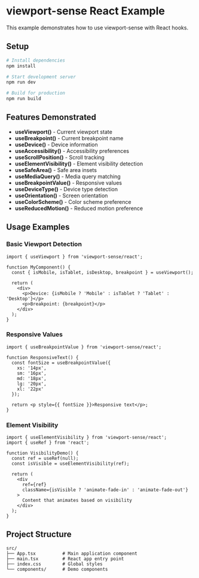# viewport-sense React Example

This example demonstrates how to use viewport-sense with React hooks.

## Setup

```bash
# Install dependencies
npm install

# Start development server
npm run dev

# Build for production
npm run build
```

## Features Demonstrated

- **useViewport()** - Current viewport state
- **useBreakpoint()** - Current breakpoint name
- **useDevice()** - Device information
- **useAccessibility()** - Accessibility preferences
- **useScrollPosition()** - Scroll tracking
- **useElementVisibility()** - Element visibility detection
- **useSafeArea()** - Safe area insets
- **useMediaQuery()** - Media query matching
- **useBreakpointValue()** - Responsive values
- **useDeviceType()** - Device type detection
- **useOrientation()** - Screen orientation
- **useColorScheme()** - Color scheme preference
- **useReducedMotion()** - Reduced motion preference

## Usage Examples

### Basic Viewport Detection

```tsx
import { useViewport } from 'viewport-sense/react';

function MyComponent() {
  const { isMobile, isTablet, isDesktop, breakpoint } = useViewport();
  
  return (
    <div>
      <p>Device: {isMobile ? 'Mobile' : isTablet ? 'Tablet' : 'Desktop'}</p>
      <p>Breakpoint: {breakpoint}</p>
    </div>
  );
}
```

### Responsive Values

```tsx
import { useBreakpointValue } from 'viewport-sense/react';

function ResponsiveText() {
  const fontSize = useBreakpointValue({
    xs: '14px',
    sm: '16px',
    md: '18px',
    lg: '20px',
    xl: '22px'
  });
  
  return <p style={{ fontSize }}>Responsive text</p>;
}
```

### Element Visibility

```tsx
import { useElementVisibility } from 'viewport-sense/react';
import { useRef } from 'react';

function VisibilityDemo() {
  const ref = useRef(null);
  const isVisible = useElementVisibility(ref);
  
  return (
    <div 
      ref={ref} 
      className={isVisible ? 'animate-fade-in' : 'animate-fade-out'}
    >
      Content that animates based on visibility
    </div>
  );
}
```

## Project Structure

```
src/
├── App.tsx          # Main application component
├── main.tsx         # React app entry point
├── index.css        # Global styles
└── components/      # Demo components
```